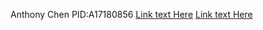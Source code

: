 Anthony Chen PID:A17180856
[Link text Here](https://tangerine-biscuit-b087bc.netlify.app/#)
[Link text Here](https://github.com/asc2023/cse134b-hw5)
